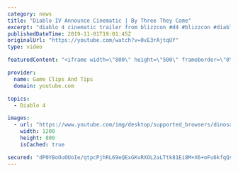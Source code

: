 ```yaml
---
category: news
title: "Diablo IV Announce Cinematic | By Three They Come"
excerpt: "diablo 4 cinematic trailer from blizzcon #d4 #blizzcon #diablo."
publishedDateTime: 2019-11-01T19:01:45Z
originalUrl: "https://youtube.com/watch?v=0vE3rAjtqUY"
type: video

featuredContent: "<iframe width=\"800\" height=\"500\" frameborder=\"0\" src=\"https://www.youtube.com/embed/0vE3rAjtqUY\" allow=\"accelerometer; autoplay; encrypted-media; gyroscope; picture-in-picture\" allowfullscreen></iframe>"

provider:
  name: Game Clips And Tips
  domain: youtube.com

topics:
  - Diablo 4

images:
  - url: "https://www.youtube.com/img/desktop/supported_browsers/dinosaur.png"
    width: 1200
    height: 800
    isCached: true

secured: "dP0YBoOuOUoIe/qtpcPjhRL69eQExGKvRXOL2aLTtk81Ei8M+X6+oFu6kfqQsDuensK3k3R2gswqVQi9f7Up0132GSo1Pghox12+3X9z8zRSUu6d0QIQrs4pqcEjH8Y2cENTOu3NAnRee7GFXC14AhvnkSVo3ubcXTZnm6Sj0GfL9rkoPUK3WfcCo1QV5UwV99LzzfUiZkOSuj6kGBaoEOyUOa3h/0Gp1EubsaQBc/xh1beLCT6In8xymnA2IYCsybQirCXYDe7EWfzUxsAPlsRVcK8oesix1BPtmXPXbbGbHnPDWQfFki/ydyER0FLtdCxWcpSU9KhThvXr4jzcbriMdFtKDBwciaFOyG24Gxfzomkyg4vJwnt1lzra2/71yJrB6ork5IY9JVidBSwd7g==;OD1m1jtArxEEQvlRC9rKrg=="
---
```


